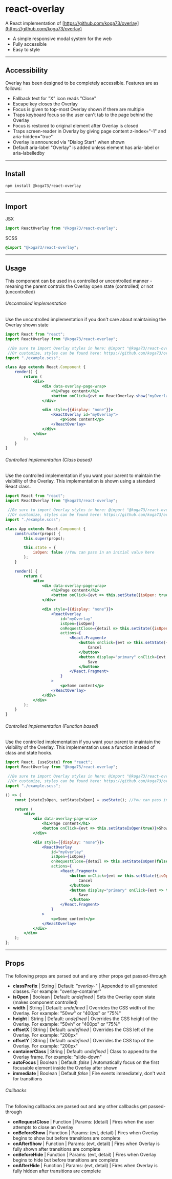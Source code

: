 # react-overlay

A React implementation of [https://github.com/koga73/overlay](https://github.com/koga73/overlay)

-   A simple responsive modal system for the web
-   Fully accessible
-   Easy to style

---

## Accessibility

Overlay has been designed to be completely accessible. Features are as follows:

-   Fallback text for "X" icon reads "Close"
-   Escape key closes the Overlay
-   Focus is given to top-most Overlay shown if there are multiple
-   Traps keyboard focus so the user can't tab to the page behind the Overlay
-   Focus is restored to original element after Overlay is closed
-   Traps screen-reader in Overlay by giving page content z-index="-1" and aria-hidden="true"
-   Overlay is announced via "Dialog Start" when shown
-   Default aria-label "Overlay" is added unless element has aria-label or aria-labelledby

---

## Install

```bash
npm install @koga73/react-overlay
```

---

## Import

JSX

```jsx
import ReactOverlay from "@koga73/react-overlay";
```

SCSS

```scss
@import "@koga73/react-overlay";
```

---

## Usage

This component can be used in a controlled or uncontrolled manner - meaning the parent controls the Overlay open state (controlled) or not (uncontrolled)

###### Uncontrolled implementation

Use the uncontrolled implementation if you don't care about maintaining the Overlay shown state

<!-- prettier-ignore -->
```jsx
import React from "react";
import ReactOverlay from "@koga73/react-overlay";

 //Be sure to import Overlay styles in here: @import "@koga73/react-overlay"
 //Or customize, styles can be found here: https://github.com/koga73/overlay/tree/master/css
import "./example.scss";

class App extends React.Component {
	render() {
		return (
			<div>
				<div data-overlay-page-wrap>
					<h1>Page content</h1>
					<button onClick={evt => ReactOverlay.show("myOverlay")}>Show Overlay</button>
				</div>

				<div style={{display: "none"}}>
					<ReactOverlay id="myOverlay">
						<p>Some content</p>
					</ReactOverlay>
				</div>
			</div>
		);
	}
}
```

###### Controlled implementation (Class based)

Use the controlled implementation if you want your parent to maintain the visibility of the Overlay. This implementation is shown using a standard React class.

<!-- prettier-ignore -->
```jsx
import React from "react";
import ReactOverlay from "@koga73/react-overlay";

 //Be sure to import Overlay styles in here: @import "@koga73/react-overlay"
 //Or customize, styles can be found here: https://github.com/koga73/overlay/tree/master/css
import "./example.scss";

class App extends React.Component {
	constructor(props) {
		this.super(props);

		this.state = {
			isOpen: false //You can pass in an initial value here
		};
	}

	render() {
		return (
			<div>
				<div data-overlay-page-wrap>
					<h1>Page content</h1>
					<button onClick={evt => this.setState({isOpen: true})}>Show Overlay</button>
				</div>

				<div style={{display: "none"}}>
					<ReactOverlay
						id="myOverlay"
						isOpen={isOpen}
						onRequestClose={detail => this.setState({isOpen: false})}
						actions={
							<React.Fragment>
								<button onClick={evt => this.setState({isOpen: false})}>
									Cancel
								</button>
								<button display="primary" onClick={evt => this.setState({isOpen: false})}>
									Save
								</button>
							</React.Fragment>
						}
					>
						<p>Some content</p>
					</ReactOverlay>
				</div>
			</div>
		);
	}
}
```

###### Controlled implementation (Function based)

Use the controlled implementation if you want your parent to maintain the visibility of the Overlay. This implementation uses a function instead of class and state hooks.

<!-- prettier-ignore -->
```jsx
import React, {useState} from "react";
import ReactOverlay from "@koga73/react-overlay";

 //Be sure to import Overlay styles in here: @import "@koga73/react-overlay"
 //Or customize, styles can be found here: https://github.com/koga73/overlay/tree/master/css
import "./example.scss";

() => {
	const [stateIsOpen, setStateIsOpen] = useState(); //You can pass in an initial value here

	return (
		<div>
			<div data-overlay-page-wrap>
				<h1>Page content</h1>
				<button onClick={evt => this.setStateIsOpen(true)}>Show Overlay</button>
			</div>

			<div style={{display: "none"}}>
				<ReactOverlay
					id="myOverlay"
					isOpen={isOpen}
					onRequestClose={detail => this.setStateIsOpen(false)}
					actions={
						<React.Fragment>
							<button onClick={evt => this.setState({isOpen: false})}>
								Cancel
							</button>
							<button display="primary" onClick={evt => this.setState({isOpen: false})}>
								Save
							</button>
						</React.Fragment>
					}
				>
					<p>Some content</p>
				</ReactOverlay>
			</div>
		</div>
	);
};
```

---

## Props

The following props are parsed out and any other props get passed-through

-   **classPrefix** | String | Default: _"overlay-"_ | Appended to all generated classes. For example: "overlay-container"
-   **isOpen** | Boolean | Default: _undefined_ | Sets the Overlay open state (makes component controlled)
-   **width** | String | Default: _undefined_ | Overrides the CSS width of the Overlay. For example: "50vw" or "400px" or "75%"
-   **height** | String | Default: _undefined_ | Overrides the CSS height of the Overlay. For example: "50vh" or "400px" or "75%"
-   **offsetX** | String | Default: _undefined_ | Overrides the CSS left of the Overlay. For example: "200px"
-   **offsetY** | String | Default: _undefined_ | Overrides the CSS top of the Overlay. For example: "200px"
-   **containerClass** | String | Default: _undefined_ | Class to append to the Overlay frame. For example: "slide-down"
-   **autoFocus** | Boolean | Default: _false_ | Automatically focus on the first focusable element inside the Overlay after shown
-   **immediate** | Boolean | Default _false_ | Fire events immediately, don't wait for transitions

###### Callbacks

The following callbacks are parsed out and any other callbacks get passed-through

-   **onRequestClose** | Function | Params: (detail) | Fires when the user attempts to close an Overlay
-   **onBeforeShow** | Function | Params: (evt, detail) | Fires when Overlay begins to show but before transitions are complete
-   **onAfterShow** | Function | Params: (evt, detail) | Fires when Overlay is fully shown after transitions are complete
-   **onBeforeHide** | Function | Params: (evt, detail) | Fires when Overlay begins to hide but before transitions are complete
-   **onAfterHide** | Function | Params: (evt, detail) | Fires when Overlay is fully hidden after transitions are complete
